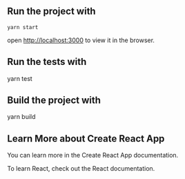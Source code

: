## Run the project with

`yarn start` 

open [http://localhost:3000](http://localhost:3000) to view it in the browser.

## Run the tests with

yarn test

## Build the project with

yarn build

## Learn More about Create React App

You can learn more in the Create React App documentation.

To learn React, check out the React documentation.
